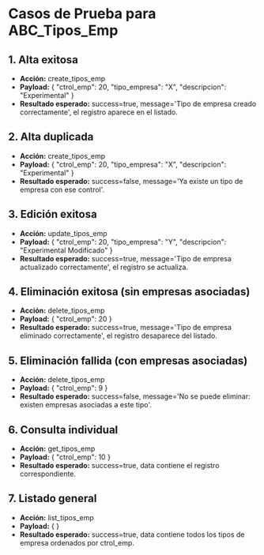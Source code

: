 # Casos de Prueba para ABC_Tipos_Emp

## 1. Alta exitosa
- **Acción:** create_tipos_emp
- **Payload:** { "ctrol_emp": 20, "tipo_empresa": "X", "descripcion": "Experimental" }
- **Resultado esperado:** success=true, message='Tipo de empresa creado correctamente', el registro aparece en el listado.

## 2. Alta duplicada
- **Acción:** create_tipos_emp
- **Payload:** { "ctrol_emp": 20, "tipo_empresa": "X", "descripcion": "Experimental" }
- **Resultado esperado:** success=false, message='Ya existe un tipo de empresa con ese control'.

## 3. Edición exitosa
- **Acción:** update_tipos_emp
- **Payload:** { "ctrol_emp": 20, "tipo_empresa": "Y", "descripcion": "Experimental Modificado" }
- **Resultado esperado:** success=true, message='Tipo de empresa actualizado correctamente', el registro se actualiza.

## 4. Eliminación exitosa (sin empresas asociadas)
- **Acción:** delete_tipos_emp
- **Payload:** { "ctrol_emp": 20 }
- **Resultado esperado:** success=true, message='Tipo de empresa eliminado correctamente', el registro desaparece del listado.

## 5. Eliminación fallida (con empresas asociadas)
- **Acción:** delete_tipos_emp
- **Payload:** { "ctrol_emp": 9 }
- **Resultado esperado:** success=false, message='No se puede eliminar: existen empresas asociadas a este tipo'.

## 6. Consulta individual
- **Acción:** get_tipos_emp
- **Payload:** { "ctrol_emp": 10 }
- **Resultado esperado:** success=true, data contiene el registro correspondiente.

## 7. Listado general
- **Acción:** list_tipos_emp
- **Payload:** { }
- **Resultado esperado:** success=true, data contiene todos los tipos de empresa ordenados por ctrol_emp.
